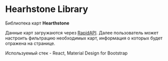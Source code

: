 # Hearhstone Library

Библиотека карт **Hearthstone**

Данные карт загружаются через [RapidAPI](https://rapidapi.com/omgvamp/api/hearthstone).
Далее пользователь может настроить фильтрацию необходимых карт, информация о которых будет отражена на странице.

Используемый стек - React, Material Design for Bootstrap